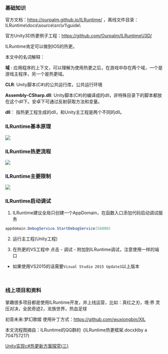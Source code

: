 ### 基础知识

官方文档：https://ourpalm.github.io/ILRuntime/ ，离线文件目录：ILRuntime\docs\source\src\v1\guide\

官方Unity3D热更例子工程：https://github.com/Ourpalm/ILRuntimeU3D/

ILRuntime肯定可以做到IOS的热更。

本文中的名词解释：

**域** : 应用程序的上下文，可以理解为使用热更之后，在游戏中存在两个域，一个是游戏主程序，另一个是热更域。

**CLR**: Unity脚本(C#)的公共运行库，公共运行环境

**Assembly-CSharp.dll**: Unity脚本(C#)的编译成的dll，非特殊目录下的脚本都放在这个dll下。安卓下可通过反射获取方法和变量。

**dll**： 指热更工程生成的dll，和Unity主工程是两个不同的dll。
<br />

### ILRuntime基本原理

<img  src="https://img2018.cnblogs.com/blog/363476/201901/363476-20190115203700346-1102207440.png"  style="zoom:100%"/>

### ILRuntime热更流程

<img  src="https://img2018.cnblogs.com/blog/363476/201901/363476-20190115203610033-2029654249.png"  style="zoom:100%"/>


### ILRuntime主要限制

<img  src="https://img2018.cnblogs.com/blog/363476/201901/363476-20190115203759436-1704888922.png"  style="zoom:100%"/>


### ILRuntime启动调试

1. ILRuntime建议全局只创建一个AppDomain，在函数入口添加代码启动调试服务

```c#
appdomain.DebugService.StartDebugService(56000)
```

2. 运行主工程(Unity工程)

3. 在热更的VS工程中 点击 - 调试 - 附加到ILRuntime调试，注意使用一样的端口

- 如果使用VS2015的话需要`Visual Studio 2015 Update3`以上版本

<br />

### 线上项目和资料

掌趣很多项目都是使用ILRuntime开发，并上线运营，比如：真红之刃，境·界 灵压对决，全民奇迹2，龙族世界，热血足球

初音未来:梦幻歌姬 使用补丁方式：https://github.com/wuxiongbin/XIL

本文流程图摘自：ILRuntime的QQ群的《ILRuntime热更框架.docx》(by a 704757217)

[Unity实现c#热更新方案探究(三)](https://zhuanlan.zhihu.com/p/37375372)

